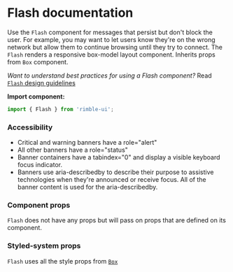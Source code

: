 # Flash documentation

Use the `Flash` component for messages that persist but don't block the user. For example, you may want to let users know they're on the wrong network but allow them to continue browsing until they try to connect. The `Flash` renders a responsive box-model layout component. Inherits props from `Box` component.

_Want to understand best practices for using a Flash component?_ Read [`Flash` design guidelines](https://consensys.github.io/rimble-ui/?path=/story/components-flash--design-guidelines)

**Import component:**

```jsx
import { Flash } from 'rimble-ui';
```

<!-- STORY -->

### Accessibility

- Critical and warning banners have a role="alert"
- All other banners have a role="status"
- Banner containers have a tabindex="0" and display a visible keyboard focus indicator.
- Banners use aria-describedby to describe their purpose to assistive technologies when they're announced or receive focus. All of the banner content is used for the aria-describedby.

### Component props

`Flash` does not have any props but will pass on props that are defined on its component.

### Styled-system props

`Flash` uses all the style props from [`Box`](https://consensys.github.io/rimble-ui/?path=/story/components-layout-box--documentation)
